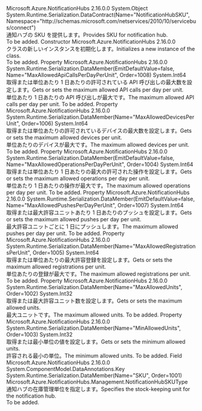 <Type Name="NotificationHubSKU" FullName="Microsoft.Azure.NotificationHubs.Management.NotificationHubSKU">
  <TypeSignature Language="C#" Value="public class NotificationHubSKU" />
  <TypeSignature Language="ILAsm" Value=".class public auto ansi beforefieldinit NotificationHubSKU extends System.Object" />
  <TypeSignature Language="DocId" Value="T:Microsoft.Azure.NotificationHubs.Management.NotificationHubSKU" />
  <TypeSignature Language="VB.NET" Value="Public Class NotificationHubSKU" />
  <TypeSignature Language="F#" Value="type NotificationHubSKU = class" />
  <AssemblyInfo>
    <AssemblyName>Microsoft.Azure.NotificationHubs</AssemblyName>
    <AssemblyVersion>2.16.0.0</AssemblyVersion>
  </AssemblyInfo>
  <Base>
    <BaseTypeName>System.Object</BaseTypeName>
  </Base>
  <Interfaces />
  <Attributes>
    <Attribute>
      <AttributeName>System.Runtime.Serialization.DataContract(Name="NotificationHubSKU", Namespace="http://schemas.microsoft.com/netservices/2010/10/servicebus/connect")</AttributeName>
    </Attribute>
  </Attributes>
  <Docs>
    <summary><span data-ttu-id="f8ffa-101">通知ハブの SKU を提供します。</span><span class="sxs-lookup"><span data-stu-id="f8ffa-101">Provides SKU for notification hub.</span></span></summary>
    <remarks>To be added.</remarks>
  </Docs>
  <Members>
    <Member MemberName=".ctor">
      <MemberSignature Language="C#" Value="public NotificationHubSKU ();" />
      <MemberSignature Language="ILAsm" Value=".method public hidebysig specialname rtspecialname instance void .ctor() cil managed" />
      <MemberSignature Language="DocId" Value="M:Microsoft.Azure.NotificationHubs.Management.NotificationHubSKU.#ctor" />
      <MemberSignature Language="VB.NET" Value="Public Sub New ()" />
      <MemberType>Constructor</MemberType>
      <AssemblyInfo>
        <AssemblyName>Microsoft.Azure.NotificationHubs</AssemblyName>
        <AssemblyVersion>2.16.0.0</AssemblyVersion>
      </AssemblyInfo>
      <Parameters />
      <Docs>
        <summary><span data-ttu-id="f8ffa-102"><see cref="T:Microsoft.Azure.NotificationHubs.Management.NotificationHubSKU" /> クラスの新しいインスタンスを初期化します。</span><span class="sxs-lookup"><span data-stu-id="f8ffa-102">Initializes a new instance of the <see cref="T:Microsoft.Azure.NotificationHubs.Management.NotificationHubSKU" /> class.</span></span></summary>
        <remarks>To be added.</remarks>
      </Docs>
    </Member>
    <Member MemberName="MaxAllowedApiCallsPerDayPerUnit">
      <MemberSignature Language="C#" Value="public long MaxAllowedApiCallsPerDayPerUnit { get; set; }" />
      <MemberSignature Language="ILAsm" Value=".property instance int64 MaxAllowedApiCallsPerDayPerUnit" />
      <MemberSignature Language="DocId" Value="P:Microsoft.Azure.NotificationHubs.Management.NotificationHubSKU.MaxAllowedApiCallsPerDayPerUnit" />
      <MemberSignature Language="VB.NET" Value="Public Property MaxAllowedApiCallsPerDayPerUnit As Long" />
      <MemberSignature Language="F#" Value="member this.MaxAllowedApiCallsPerDayPerUnit : int64 with get, set" Usage="Microsoft.Azure.NotificationHubs.Management.NotificationHubSKU.MaxAllowedApiCallsPerDayPerUnit" />
      <MemberType>Property</MemberType>
      <AssemblyInfo>
        <AssemblyName>Microsoft.Azure.NotificationHubs</AssemblyName>
        <AssemblyVersion>2.16.0.0</AssemblyVersion>
      </AssemblyInfo>
      <Attributes>
        <Attribute>
          <AttributeName>System.Runtime.Serialization.DataMember(EmitDefaultValue=false, Name="MaxAllowedApiCallsPerDayPerUnit", Order=1008)</AttributeName>
        </Attribute>
      </Attributes>
      <ReturnValue>
        <ReturnType>System.Int64</ReturnType>
      </ReturnValue>
      <Docs>
        <summary><span data-ttu-id="f8ffa-103">取得または単位あたり 1 日あたりの許可されている API 呼び出しの最大数を設定します。</span><span class="sxs-lookup"><span data-stu-id="f8ffa-103">Gets or sets the maximum allowed API calls per day per unit.</span></span></summary>
        <value><span data-ttu-id="f8ffa-104">単位あたり 1 日あたりの API 呼び出しが最大です。</span><span class="sxs-lookup"><span data-stu-id="f8ffa-104">The maximum allowed API calls per day per unit.</span></span></value>
        <remarks>To be added.</remarks>
      </Docs>
    </Member>
    <Member MemberName="MaxAllowedDevicesPerUnit">
      <MemberSignature Language="C#" Value="public long MaxAllowedDevicesPerUnit { get; set; }" />
      <MemberSignature Language="ILAsm" Value=".property instance int64 MaxAllowedDevicesPerUnit" />
      <MemberSignature Language="DocId" Value="P:Microsoft.Azure.NotificationHubs.Management.NotificationHubSKU.MaxAllowedDevicesPerUnit" />
      <MemberSignature Language="VB.NET" Value="Public Property MaxAllowedDevicesPerUnit As Long" />
      <MemberSignature Language="F#" Value="member this.MaxAllowedDevicesPerUnit : int64 with get, set" Usage="Microsoft.Azure.NotificationHubs.Management.NotificationHubSKU.MaxAllowedDevicesPerUnit" />
      <MemberType>Property</MemberType>
      <AssemblyInfo>
        <AssemblyName>Microsoft.Azure.NotificationHubs</AssemblyName>
        <AssemblyVersion>2.16.0.0</AssemblyVersion>
      </AssemblyInfo>
      <Attributes>
        <Attribute>
          <AttributeName>System.Runtime.Serialization.DataMember(Name="MaxAllowedDevicesPerUnit", Order=1006)</AttributeName>
        </Attribute>
      </Attributes>
      <ReturnValue>
        <ReturnType>System.Int64</ReturnType>
      </ReturnValue>
      <Docs>
        <summary><span data-ttu-id="f8ffa-105">取得または単位あたりの許可されているデバイスの最大数を設定します。</span><span class="sxs-lookup"><span data-stu-id="f8ffa-105">Gets or sets the maximum allowed devices per unit.</span></span></summary>
        <value><span data-ttu-id="f8ffa-106">単位あたりのデバイスが最大です。</span><span class="sxs-lookup"><span data-stu-id="f8ffa-106">The maximum allowed devices per unit.</span></span></value>
        <remarks>To be added.</remarks>
      </Docs>
    </Member>
    <Member MemberName="MaxAllowedOperationsPerDayPerUnit">
      <MemberSignature Language="C#" Value="public long MaxAllowedOperationsPerDayPerUnit { get; set; }" />
      <MemberSignature Language="ILAsm" Value=".property instance int64 MaxAllowedOperationsPerDayPerUnit" />
      <MemberSignature Language="DocId" Value="P:Microsoft.Azure.NotificationHubs.Management.NotificationHubSKU.MaxAllowedOperationsPerDayPerUnit" />
      <MemberSignature Language="VB.NET" Value="Public Property MaxAllowedOperationsPerDayPerUnit As Long" />
      <MemberSignature Language="F#" Value="member this.MaxAllowedOperationsPerDayPerUnit : int64 with get, set" Usage="Microsoft.Azure.NotificationHubs.Management.NotificationHubSKU.MaxAllowedOperationsPerDayPerUnit" />
      <MemberType>Property</MemberType>
      <AssemblyInfo>
        <AssemblyName>Microsoft.Azure.NotificationHubs</AssemblyName>
        <AssemblyVersion>2.16.0.0</AssemblyVersion>
      </AssemblyInfo>
      <Attributes>
        <Attribute>
          <AttributeName>System.Runtime.Serialization.DataMember(EmitDefaultValue=false, Name="MaxAllowedOperationsPerDayPerUnit", Order=1004)</AttributeName>
        </Attribute>
      </Attributes>
      <ReturnValue>
        <ReturnType>System.Int64</ReturnType>
      </ReturnValue>
      <Docs>
        <summary><span data-ttu-id="f8ffa-107">取得または単位あたり 1 日あたりの最大の許可された操作を設定します。</span><span class="sxs-lookup"><span data-stu-id="f8ffa-107">Gets or sets the maximum allowed operations per day per unit.</span></span></summary>
        <value><span data-ttu-id="f8ffa-108">単位あたり 1 日あたりの操作が最大です。</span><span class="sxs-lookup"><span data-stu-id="f8ffa-108">The maximum allowed operations per day per unit.</span></span></value>
        <remarks>To be added.</remarks>
      </Docs>
    </Member>
    <Member MemberName="MaxAllowedPushesPerDayPerUnit">
      <MemberSignature Language="C#" Value="public long MaxAllowedPushesPerDayPerUnit { get; set; }" />
      <MemberSignature Language="ILAsm" Value=".property instance int64 MaxAllowedPushesPerDayPerUnit" />
      <MemberSignature Language="DocId" Value="P:Microsoft.Azure.NotificationHubs.Management.NotificationHubSKU.MaxAllowedPushesPerDayPerUnit" />
      <MemberSignature Language="VB.NET" Value="Public Property MaxAllowedPushesPerDayPerUnit As Long" />
      <MemberSignature Language="F#" Value="member this.MaxAllowedPushesPerDayPerUnit : int64 with get, set" Usage="Microsoft.Azure.NotificationHubs.Management.NotificationHubSKU.MaxAllowedPushesPerDayPerUnit" />
      <MemberType>Property</MemberType>
      <AssemblyInfo>
        <AssemblyName>Microsoft.Azure.NotificationHubs</AssemblyName>
        <AssemblyVersion>2.16.0.0</AssemblyVersion>
      </AssemblyInfo>
      <Attributes>
        <Attribute>
          <AttributeName>System.Runtime.Serialization.DataMember(EmitDefaultValue=false, Name="MaxAllowedPushesPerDayPerUnit", Order=1007)</AttributeName>
        </Attribute>
      </Attributes>
      <ReturnValue>
        <ReturnType>System.Int64</ReturnType>
      </ReturnValue>
      <Docs>
        <summary><span data-ttu-id="f8ffa-109">取得または最大許容ユニットあたり 1 日あたりのプッシュを設定します。</span><span class="sxs-lookup"><span data-stu-id="f8ffa-109">Gets or sets the maximum allowed pushes per day per unit.</span></span></summary>
        <value><span data-ttu-id="f8ffa-110">最大許容ユニットごとに 1 日にプッシュします。</span><span class="sxs-lookup"><span data-stu-id="f8ffa-110">The maximum allowed pushes per day per unit.</span></span></value>
        <remarks>To be added.</remarks>
      </Docs>
    </Member>
    <Member MemberName="MaxAllowedRegistrationsPerUnit">
      <MemberSignature Language="C#" Value="public long MaxAllowedRegistrationsPerUnit { get; set; }" />
      <MemberSignature Language="ILAsm" Value=".property instance int64 MaxAllowedRegistrationsPerUnit" />
      <MemberSignature Language="DocId" Value="P:Microsoft.Azure.NotificationHubs.Management.NotificationHubSKU.MaxAllowedRegistrationsPerUnit" />
      <MemberSignature Language="VB.NET" Value="Public Property MaxAllowedRegistrationsPerUnit As Long" />
      <MemberSignature Language="F#" Value="member this.MaxAllowedRegistrationsPerUnit : int64 with get, set" Usage="Microsoft.Azure.NotificationHubs.Management.NotificationHubSKU.MaxAllowedRegistrationsPerUnit" />
      <MemberType>Property</MemberType>
      <AssemblyInfo>
        <AssemblyName>Microsoft.Azure.NotificationHubs</AssemblyName>
        <AssemblyVersion>2.16.0.0</AssemblyVersion>
      </AssemblyInfo>
      <Attributes>
        <Attribute>
          <AttributeName>System.Runtime.Serialization.DataMember(Name="MaxAllowedRegistrationsPerUnit", Order=1005)</AttributeName>
        </Attribute>
      </Attributes>
      <ReturnValue>
        <ReturnType>System.Int64</ReturnType>
      </ReturnValue>
      <Docs>
        <summary><span data-ttu-id="f8ffa-111">取得または単位あたりの最大許容登録を設定します。</span><span class="sxs-lookup"><span data-stu-id="f8ffa-111">Gets or sets the maximum allowed registrations per unit.</span></span></summary>
        <value><span data-ttu-id="f8ffa-112">単位あたりの登録が最大です。</span><span class="sxs-lookup"><span data-stu-id="f8ffa-112">The maximum allowed registrations per unit.</span></span></value>
        <remarks>To be added.</remarks>
      </Docs>
    </Member>
    <Member MemberName="MaxAllowedUnits">
      <MemberSignature Language="C#" Value="public int MaxAllowedUnits { get; set; }" />
      <MemberSignature Language="ILAsm" Value=".property instance int32 MaxAllowedUnits" />
      <MemberSignature Language="DocId" Value="P:Microsoft.Azure.NotificationHubs.Management.NotificationHubSKU.MaxAllowedUnits" />
      <MemberSignature Language="VB.NET" Value="Public Property MaxAllowedUnits As Integer" />
      <MemberSignature Language="F#" Value="member this.MaxAllowedUnits : int with get, set" Usage="Microsoft.Azure.NotificationHubs.Management.NotificationHubSKU.MaxAllowedUnits" />
      <MemberType>Property</MemberType>
      <AssemblyInfo>
        <AssemblyName>Microsoft.Azure.NotificationHubs</AssemblyName>
        <AssemblyVersion>2.16.0.0</AssemblyVersion>
      </AssemblyInfo>
      <Attributes>
        <Attribute>
          <AttributeName>System.Runtime.Serialization.DataMember(Name="MaxAllowedUnits", Order=1002)</AttributeName>
        </Attribute>
      </Attributes>
      <ReturnValue>
        <ReturnType>System.Int32</ReturnType>
      </ReturnValue>
      <Docs>
        <summary><span data-ttu-id="f8ffa-113">取得または最大許容ユニット数を設定します。</span><span class="sxs-lookup"><span data-stu-id="f8ffa-113">Gets or sets the maximum allowed units.</span></span></summary>
        <value><span data-ttu-id="f8ffa-114">最大ユニットです。</span><span class="sxs-lookup"><span data-stu-id="f8ffa-114">The maximum allowed units.</span></span></value>
        <remarks>To be added.</remarks>
      </Docs>
    </Member>
    <Member MemberName="MinAllowedUnits">
      <MemberSignature Language="C#" Value="public int MinAllowedUnits { get; set; }" />
      <MemberSignature Language="ILAsm" Value=".property instance int32 MinAllowedUnits" />
      <MemberSignature Language="DocId" Value="P:Microsoft.Azure.NotificationHubs.Management.NotificationHubSKU.MinAllowedUnits" />
      <MemberSignature Language="VB.NET" Value="Public Property MinAllowedUnits As Integer" />
      <MemberSignature Language="F#" Value="member this.MinAllowedUnits : int with get, set" Usage="Microsoft.Azure.NotificationHubs.Management.NotificationHubSKU.MinAllowedUnits" />
      <MemberType>Property</MemberType>
      <AssemblyInfo>
        <AssemblyName>Microsoft.Azure.NotificationHubs</AssemblyName>
        <AssemblyVersion>2.16.0.0</AssemblyVersion>
      </AssemblyInfo>
      <Attributes>
        <Attribute>
          <AttributeName>System.Runtime.Serialization.DataMember(Name="MinAllowedUnits", Order=1003)</AttributeName>
        </Attribute>
      </Attributes>
      <ReturnValue>
        <ReturnType>System.Int32</ReturnType>
      </ReturnValue>
      <Docs>
        <summary><span data-ttu-id="f8ffa-115">取得または最小単位の値を設定します。</span><span class="sxs-lookup"><span data-stu-id="f8ffa-115">Gets or sets the minimum allowed units.</span></span></summary>
        <value><span data-ttu-id="f8ffa-116">許容される最小の単位。</span><span class="sxs-lookup"><span data-stu-id="f8ffa-116">The minimum allowed units.</span></span></value>
        <remarks>To be added.</remarks>
      </Docs>
    </Member>
    <Member MemberName="SKU">
      <MemberSignature Language="C#" Value="public Microsoft.Azure.NotificationHubs.Management.NotificationHubSKUType SKU;" />
      <MemberSignature Language="ILAsm" Value=".field public valuetype Microsoft.Azure.NotificationHubs.Management.NotificationHubSKUType SKU" />
      <MemberSignature Language="DocId" Value="F:Microsoft.Azure.NotificationHubs.Management.NotificationHubSKU.SKU" />
      <MemberSignature Language="VB.NET" Value="Public SKU As NotificationHubSKUType " />
      <MemberSignature Language="F#" Value="val mutable SKU : Microsoft.Azure.NotificationHubs.Management.NotificationHubSKUType" Usage="Microsoft.Azure.NotificationHubs.Management.NotificationHubSKU.SKU" />
      <MemberType>Field</MemberType>
      <AssemblyInfo>
        <AssemblyName>Microsoft.Azure.NotificationHubs</AssemblyName>
        <AssemblyVersion>2.16.0.0</AssemblyVersion>
      </AssemblyInfo>
      <Attributes>
        <Attribute>
          <AttributeName>System.ComponentModel.DataAnnotations.Key</AttributeName>
        </Attribute>
        <Attribute>
          <AttributeName>System.Runtime.Serialization.DataMember(Name="SKU", Order=1001)</AttributeName>
        </Attribute>
      </Attributes>
      <ReturnValue>
        <ReturnType>Microsoft.Azure.NotificationHubs.Management.NotificationHubSKUType</ReturnType>
      </ReturnValue>
      <Docs>
        <summary><span data-ttu-id="f8ffa-117">通知ハブの在庫管理単位を指定します。</span><span class="sxs-lookup"><span data-stu-id="f8ffa-117">Specifies the stock-keeping unit for the notification hub.</span></span></summary>
        <remarks>To be added.</remarks>
      </Docs>
    </Member>
  </Members>
</Type>